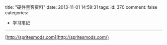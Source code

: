 title: "硬件黑客资料"
date: 2013-11-01 14:59:31
tags:
id: 370
comment: false
categories:
  - 学习笔记
---

[http://spritesmods.com](http://spritesmods.com/)